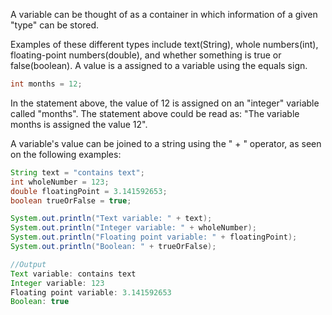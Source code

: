 A variable can be thought of as a container in which information of a given "type" can be stored. 

Examples of these different types include text(String), whole numbers(int), floating-point numbers(double), and whether something is true or false(boolean). A value is a assigned to a variable using the equals sign.
```Java
int months = 12;
```

In the statement above, the value of 12 is assigned on an "integer" variable called "months". The statement above could be read as: "The variable months is assigned the value 12".

A variable's value can be joined to a string using the " + " operator, as seen on the following examples:
```Java
String text = "contains text";
int wholeNumber = 123;
double floatingPoint = 3.141592653;
boolean trueOrFalse = true;

System.out.println("Text variable: " + text);
System.out.println("Integer variable: " + wholeNumber);
System.out.println("Floating point variable: " + floatingPoint);
System.out.println("Boolean: " + trueOrFalse);
```
```Java
//Output
Text variable: contains text
Integer variable: 123
Floating point variable: 3.141592653
Boolean: true
```
